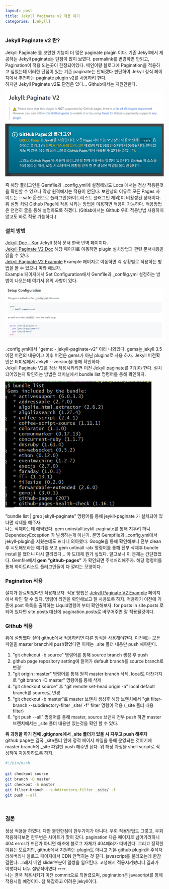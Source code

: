 ```yaml
---
layout: post
title: Jekyll Paginate v2 적용 하기
categories: [Jekyll]
---
```


### Jekyll Paginate v2 란?

Jekyll Paginate 를 보안한 기능이 더 많은 paginate plugin 이다. 기존 Jekyll에서 제공하는 Jekyll paginate는 단점이 많이 보였다. permalink를 변경하면 안되고, Pagination이 적용 되는곳이 한정되어있다. 메인이랑 블로그에 Pagination을 적용하고 싶었는데 이러한 단점이 있는 기존 paginate는 안되겠다 판단하여 Jekyll 정식 페이지에서 추천하는 paginate plugin v2를 사용하려 한다.    
하지만 Jekyll Paginate v2도 단점은 있다... Github에서는 지원안한다.    

<img src="/assets/images/etc/after-apply-jekyll-paginate-v2/jekyll-paginate-v2-notice.png" class="align-center" alt="Jekyll Paginate v2 notice">
<img src="/assets/images/etc/after-apply-jekyll-paginate-v2/jekyll-doc-plugin-notice.png" class="align-center" alt="Jekyll Doc Notice about plugin">    <br>


즉 해당 플러그인을 Gemfile과 _config.yml에 설정해놔도 Local에서는 정상 적용된것을 확인할 수 있으나 막상 원격에서는 적용이 안된다. 보안상의 이유로 모든 Pages 사이트는 --safe 옵션으로 플러그인(화이트리스트 플러그인 제외)이 비활성된 상태이다. 위 설명 처럼 Github Page에 적용 시키는 방법을 이용하면 적용이 가능하다. 적용방법은 천천히 글을 통해 설명하도록 하겠다. (Gitlab에서는 Github 우회 적용방법 사용하지 않고도 바로 적용 가능하다.)


### 설치 방법
[Jekyll Doc - Kor](https://jekyllrb-ko.github.io/docs/pagination/) Jekyll 정식 문서 한국 번역 페이지다.    
[Jekyll Paginate V2 Doc](https://github.com/sverrirs/jekyll-paginate-v2) 해당 페이지로 이동하면 plugin 설치방법과 관련 문서내용을 읽을 수 있다.    
[Jekyll Paginate V2 Example](https://github.com/sverrirs/jekyll-paginate-v2/tree/master/examples) Example 페이지로 이동하면 각 상황별로 적용하는 방법을 볼 수 있으니 따라 해보자.    
Example 페이지에서 Set Configuration에서 Gemfile과 _confilg.yml 설정하는 방법이 나오는데 여기서 유의 사항이 있다.

<img src="/assets/images/etc/after-apply-jekyll-paginate-v2/jekyll-paginate-v2-set-configuration.png" class="algin-center" alt="Jekyll Paginate V2 Set Configuration">    <br>

_config.yml에서 "gems: - jekyll-paginate-v2" 이라 나와있다. gems는 jekyll 3.5 이전 버전의 내용이고 이후 버전은 gems가 아닌 plugins로 사용 하자. Jekyll 버전확인은 터미널에서 Jekyll --version을 통해 확인하자.    
Jekyll Paginate V2를 정상 적용시키려면 이전 Jekyll paginate를 지워야 한다. 설치되어있는지 확인하는 방법은 터미널에서 bundle list 명령어를 통해 확인하자.    

<img src="/assets/images/etc/after-apply-jekyll-paginate-v2/cui-bundle-list.png" class="align-center" alt="CUI bundle command">    <br>

"bundle list \| grep jekyll-paginate" 명령어를 통해 jeykll-paginate 가 설치되어 있다면 삭제를 해주자.    
나는 삭제하는데 애먹었다. gem uninstall jeykll-paginate를 통해 지우려 하니 DependecyException 가 발생하는게 아닌가. 분명 Gempfile과 _config.yml에서 jekyll-plugin을 지웠는데도 뜨다니 의아했다. Google을 통해 확인해보니 전부 clean 후 시도해보라는 얘기를 보고 gem untinall -aIx 명령어를 통해 전부 삭제후 bundle install을 했더니 다시 깔려있다... 아 도대체 뭔가 싶었다. 알고보니 이 문제는 간단했었다. Gemfile에서 **gem "github-pages"** 가 확인되면 주석처리해주자. 해당 명령어를 통해 화이트리스트 플러그인들이 다 깔리는 모양이다.    <br>

### Pagination 적용

설치가 완료되었다면 적용해보자. 적용 방법은 [Jekyll Paginate V2 Example](https://github.com/sverrirs/jekyll-paginate-v2/tree/master/examples) 페이지에서 확인 할 수 있다. 명령어 라인을 확인해보고 잘 사용토록 하자. 적용하기 이전에 기존에 post 목록을 출력하는 Liquid명령어 부터 확인해보자. for posts in site.posts 로 되어 있다면 site.posts 대신에 pagination.posts로 바꾸어주면 잘 적용될것이다.    


### Github 적용

위에 설명했다 싶이 github에서 적용하려면 다른 방식을 사용해야한다. 이전에는 모든 파일을 master branch에 push했었다면 이제는 _site 폴더 내용만 push 해야한다.    

1. "git chekcout -b source" 명령어를 통해 source branch 생성 후 push
2. github page repository setting에 들어가 default branch를 source branch로 변경
3. "git origin :master" 명령어를 통해 원격 master branch 삭제, local도 마찬가지로 "git branch -D master" 명령어를 통해 삭제
4. "git checkout source" 후 "git remote set-head origin -a" local default branch를 source로 변경
5. "git checkout -b master"로 master 브랜치 생성후 해당 브랜치에서 "git filter-branch --subdirectory-filter _site/ -f" filter 명령어 적용 (_site 폴더 내용 filter)
6. "git push --all" 명령어를 통해 master, source 브랜치 전부 push 하면 master 브랜치에서는 _site 폴더 내용만 있는것을 확인 할 수 있다.

**위 과정을 하기 전에 .gitignore에서 _site 폴더가 있을 시 지우고 push 해주자**    
github page는 결국 _site폴더 안에 정적 페이지 파일을 통해 운영되는 것이기에 master branch에 _site 파일만 push 해주면 된다. 위 해당 과정을 shell script로 작성하여 자동화하도록 하자.    

```bash
#!/bin/bash

git checkout source
git branch -D master
git checkout -b master
git filter-branch --subdirectory-filter _site/ -f
git push --all

```    
<br>

### 결론

정상 적용을 하였다. 다만 불편한점이 한두가지가 아니다. 우회 적용방법도 그렇고, 우회 적용하다보면 한두번은 사이트가 맛이 갔다. pagination 다음 페이지로 넘어가려하니 404 error가 뜨던가 아니면 애초에 블로그 자체가 404에러가 떠버린다. 그리고 정확한 이유는 모르지만, github에서 지원하는 plugin도 아니고 기본 github plugin을 주석처리해버리니 블로그 페이지에서 CDN 안먹히는 것 같다. javascript를 불러오는데 한참 걸린다. 그래서 메인 slider부분이 말썽을 일으킨다. 고생해서 적용시켜놨더니 결과가 이렇다니 너무 절망적이였다 ㅠㅠ    
나는 결국 적용시키기 이전 commit으로 되돌렸으며, pagination은 javascript를 통해 적용시킬 예정이다. 참 복잡하고 어려운 jekyll이다.

